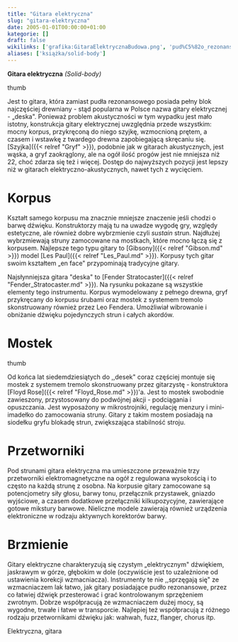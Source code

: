```yaml
---
title: "Gitara elektryczna"
slug: "gitara-elektryczna"
date: 2005-01-01T00:00:00+01:00
kategorie: []
draft: false
wikilinks: ['grafika:GitaraElektrycznaBudowa.png', 'pud%C5%82o_rezonansowe', 'Szyjka', 'gitara_akustyczna', 'gryf', 'pr%C3%B3g', 'gitara_elektryczno-akustyczna', 'wybrzmienie', 'Gibson', 'Les_Paul', 'Fender_Stratocaster', 'gryf', 'mostek', 'Leo_Fender', 'wibrato', 'akord', 'grafika:MostekFloydRose.jpg', 'Floyd_Rose', 'mikrostrojnik', 'menzura', 'gryf', 'struna', 'przetwornik', 'potencjometr', 'wzmacniacz', 'pud%C5%82o_rezonansowe', 'przesterowanie', 'sprz%C4%99%C5%BCenie_zwrotne', 'wzmacniacz', 'wahwah', 'fuzz', 'flanger', 'chorus', 'kategoria:rodzaje_gitar']
aliases: ['książka/solid-body']
---
```

**Gitara elektryczna** *(Solid-body)*

thumb<!-- link nie odnosił się do niczego -->

Jest to gitara, która zamiast pudła
rezonansowego<!-- link nie odnosił się do niczego --> posiada pełny blok
najczęściej drewniany - stąd popularna w Polsce nazwa gitary
elektrycznej - „deska". Ponieważ problem akustyczności w tym wypadku
jest mało istotny, konstrukcja gitary elektrycznej uwzględnia przede
wszystkim: mocny korpus, przykręconą do niego szyjkę, wzmocnioną prętem,
a czasem i wstawkę z twardego drewna zapobiegającą skręcaniu się.
[Szyjka]({{< relref "Gryf" >}}), podobnie jak w gitarach
akustycznych<!-- link nie odnosił się do niczego -->, jest wąska, a
gryf<!-- link nie odnosił się do niczego --> zaokrąglony, ale na ogół ilość
progów<!-- link nie odnosił się do niczego --> jest nie mniejsza niż 22, choć zdarza się
też i więcej. Dostęp do najwyższych pozycji jest lepszy niż w gitarach
elektryczno-akustycznych<!-- link nie odnosił się do niczego -->,
nawet tych z wycięciem.

# Korpus

Kształt samego korpusu ma znacznie mniejsze znaczenie jeśli chodzi o
barwę dźwięku. Konstruktorzy mają tu na uwadze wygodę gry, względy
estetyczne, ale również dobre wybrzmienie<!-- link nie odnosił się do niczego -->
czyli *sustain* strun. Najdłużej wybrzmiewają struny zamocowane na
mostkach, które mocno łączą się z korpusem. Najlepsze tego typu gitary
to [Gibsony]({{< relref "Gibson.md" >}}) model [Les Paul]({{< relref "Les_Paul.md" >}}).
Korpusy tych gitar swoim kształtem „en face" przypominają tradycyjne
gitary.

Najsłynniejsza gitara "deska" to [Fender
Stratocaster]({{< relref "Fender_Stratocaster.md" >}}). Na rysunku pokazane są
wszystkie elementy tego instrumentu. Korpus wymodelowany z pełnego
drewna, gryf<!-- link nie odnosił się do niczego --> przykręcany do korpusu śrubami oraz
mostek<!-- link nie odnosił się do niczego --> z systemem tremolo skonstruowany również
przez Leo Fendera<!-- link nie odnosił się do niczego -->. Umożliwiał
wibrowanie<!-- link nie odnosił się do niczego --> i obniżanie dźwięku pojedynczych strun
i całych akordów<!-- link nie odnosił się do niczego -->.

# Mostek

thumb<!-- link nie odnosił się do niczego -->

Od końca lat siedemdziesiątych do ,,desek" coraz częściej montuje się
mostek z systemem tremolo skonstruowany przez gitarzystę - konstruktora
[Floyd Rose]({{< relref "Floyd_Rose.md" >}})'a. Jest to mostek swobodnie
zawieszony, przystosowany do podwójnej akcji - podciągania i
opuszczania. Jest wyposażony w
mikrostrojniki<!-- link nie odnosił się do niczego -->, regulację
menzury<!-- link nie odnosił się do niczego --> i mini-imadełko do zamocowania struny.
Gitary z takim mostem posiadają na siodełku gryfu<!-- link nie odnosił się do niczego -->
blokadę strun, zwiększająca stabilność stroju.

# Przetworniki

Pod strunami<!-- link nie odnosił się do niczego --> gitara elektryczna ma umieszczone
przeważnie trzy przetworniki<!-- link nie odnosił się do niczego -->
elektromagnetyczne na ogół z regulowana wysokością i to często na każdą
strunę z osobna. Na korpusie gitary zamocowane są
potencjometry<!-- link nie odnosił się do niczego --> siły głosu, barwy tonu,
przełącznik przystawek, gniazdo wyjściowe, a czasem dodatkowe
przełączniki kilkupozycyjne, zawierające gotowe mikstury barwowe.
Nieliczne modele zawierają również urządzenia elektroniczne w rodzaju
aktywnych korektorów barwy.

# Brzmienie

Gitary elektryczne charakteryzują się czystym „elektrycznym" dźwiękiem,
jaskrawym w górze, głębokim w dole (oczywiście jest to uzależnione od
ustawienia korekcji wzmacniacza<!-- link nie odnosił się do niczego -->). Instrumenty
te nie ,,sprzęgają się" ze wzmacniaczem lak łatwo, jak gitary
posiadające pudło rezonansowe<!-- link nie odnosił się do niczego -->, przez co
łatwiej dźwięk przesterować<!-- link nie odnosił się do niczego --> i grać
kontrolowanym sprzężeniem zwrotnym<!-- link nie odnosił się do niczego -->.
Dobrze współpracują ze wzmacniaczem<!-- link nie odnosił się do niczego --> dużej mocy,
są wygodne, trwałe i łatwe w transporcie. Najlepiej też współpracują z
różnego rodzaju przetwornikami dźwięku jak:
wahwah<!-- link nie odnosił się do niczego -->, fuzz<!-- link nie odnosił się do niczego -->,
flanger<!-- link nie odnosił się do niczego -->, chorus<!-- link nie odnosił się do niczego --> itp.

Elektryczna, gitara<!-- link nie odnosił się do niczego -->
